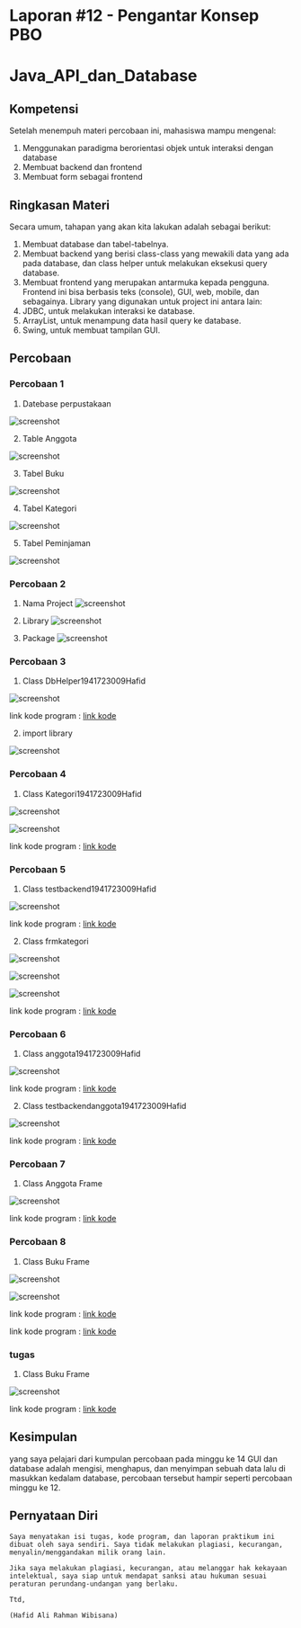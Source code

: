 # Laporan #12 - Pengantar Konsep PBO

# Java_API_dan_Database

## Kompetensi

Setelah menempuh materi percobaan ini, mahasiswa mampu mengenal:
1. Menggunakan paradigma berorientasi objek untuk interaksi dengan database
2. Membuat backend dan frontend
3. Membuat form sebagai frontend  

## Ringkasan Materi

Secara umum, tahapan yang akan kita lakukan adalah sebagai berikut:
1. Membuat database dan tabel-tabelnya.
2. Membuat backend yang berisi class-class yang mewakili data yang ada pada database, dan
class helper untuk melakukan eksekusi query database.
3. Membuat frontend yang merupakan antarmuka kepada pengguna. Frontend ini bisa
berbasis teks (console), GUI, web, mobile, dan sebagainya.
Library yang digunakan untuk project ini antara lain:
1. JDBC, untuk melakukan interaksi ke database.
2. ArrayList, untuk menampung data hasil query ke database.
3. Swing, untuk membuat tampilan GUI.


## Percobaan

### Percobaan 1

1. Datebase perpustakaan

![screenshot](img/dbperpus.JPG)

2. Table Anggota

![screenshot](img/tbanggota.JPG)

3. Tabel Buku

![screenshot](img/tbbuku.JPG)

4. Tabel Kategori

![screenshot](img/tbkategori.JPG)

5. Tabel Peminjaman

![screenshot](img/tbpeminjaman.JPG)

### Percobaan 2 

1. Nama Project 
![screenshot](img/namaproject.JPG)

2. Library 
![screenshot](img/library.JPG)

3. Package
![screenshot](img/package.JPG)

### Percobaan 3

1. Class DbHelper1941723009Hafid

![screenshot](img/dbhelper.jpg)

link kode program : [link kode](../../src/14_GUI_dan_Database/DBHelper1941723009Hafid.java)

2. import library

![screenshot](img/import.JPG)

### Percobaan 4

1. Class Kategori1941723009Hafid

![screenshot](img/kategori.JPG)

![screenshot](img/kategoriclass.jpg)

link kode program : [link kode](../../src/14_GUI_dan_Database/Kategori1941723009Hafid.java)

### Percobaan 5

1. Class testbackend1941723009Hafid

![screenshot](img/testbackend.jpg)

link kode program : [link kode](../../src/14_GUI_dan_Database/TestBackend1941723009Hafid.java)

2. Class frmkategori

![screenshot](img/simpan.jpg)

![screenshot](img/hapus.jpg)

![screenshot](img/cari.jpg)

link kode program : [link kode](../../src/14_GUI_dan_Database/frmkategori.java)

### Percobaan 6

1. Class anggota1941723009Hafid

![screenshot](img/anggota.jpg)

link kode program : [link kode](../../src/14_GUI_dan_Database/Anggota1941723009Hafid.java)

2. Class testbackendanggota1941723009Hafid

![screenshot](img/testbackendanggota.jpg)

link kode program : [link kode](../../src/14_GUI_dan_Database/TestBackendAnggota1941723009Hafid.java)

### Percobaan 7

1. Class Anggota Frame

![screenshot](img/anggotaframe.jpg)

link kode program : [link kode](../../src/14_GUI_dan_Database/frmanggota.java)

### Percobaan 8
1. Class Buku Frame

![screenshot](img/frmbuku.jpg)

![screenshot](img/testbackendbuku.jpg)

link kode program : [link kode](../../src/14_GUI_dan_Database/frmbuku.java)

link kode program : [link kode](../../src/14_GUI_dan_Database/TestBackendBuku1941723009Hafid.java)

### tugas

1. Class Buku Frame

![screenshot](img/frmpeminjaman.jpg)

link kode program : [link kode](../../src/14_GUI_dan_Database/frmpeminjaman.java)

## Kesimpulan

yang saya pelajari dari kumpulan percobaan pada minggu ke 14 GUI dan database adalah mengisi, menghapus, dan menyimpan sebuah data lalu di masukkan kedalam database, percobaan tersebut hampir seperti percobaan minggu ke 12. 

## Pernyataan Diri

	Saya menyatakan isi tugas, kode program, dan laporan praktikum ini dibuat oleh saya sendiri. Saya tidak melakukan plagiasi, kecurangan, menyalin/menggandakan milik orang lain.

	Jika saya melakukan plagiasi, kecurangan, atau melanggar hak kekayaan intelektual, saya siap untuk mendapat sanksi atau hukuman sesuai peraturan perundang-undangan yang berlaku.

	Ttd,

	(Hafid Ali Rahman Wibisana)